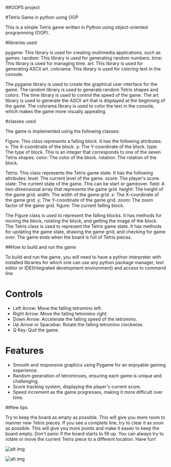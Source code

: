 ##OOPS project

#Tetris Game in python using  OOP

This is a simple Tetris game written in Python using object-oriented programming (OOP).

#libraries used

pygame: This library is used for creating multimedia applications, such as games.
random: This library is used for generating random numbers.
time: This library is used for managing time.
art: This library is used for generating ASCII art.
colorama: This library is used for coloring text in the console.

The pygame library is used to create the graphical user interface for the game. The random library is used to generate random Tetris shapes and colors. The time library is used to control the speed of the game. The art library is used to generate the ASCII art that is displayed at the beginning of the game. The colorama library is used to color the text in the console, which makes the game more visually appealing.

#classes used

The game is implemented using the following classes:

Figure: This class represents a falling block. It has the following attributes:
x: The X-coordinate of the block.
y: The Y-coordinate of the block.
type: The type of block. This is an integer that corresponds to one of the seven Tetris shapes.
color: The color of the block.
rotation: The rotation of the block.

Tetris: This class represents the Tetris game state. It has the following attributes:
level: The current level of the game.
score: The player's score.
state: The current state of the game. This can be start or gameover.
field: A two-dimensional array that represents the game grid.
height: The height of the game grid.
width: The width of the game grid.
x: The X-coordinate of the game grid.
y: The Y-coordinate of the game grid.
zoom: The zoom factor of the game grid.
figure: The current falling block.

The Figure class is used to represent the falling blocks. It has methods for moving the block, rotating the block, and getting the image of the block. The Tetris class is used to represent the Tetris game state. It has methods for updating the game state, drawing the game grid, and checking for game over.
The game ends when the board is full of Tetris pieces.

##How to build and run the game

To build and run the game, you will need to have a python interpreter with installed libraries for which one can use any python package manager, text editor or IDE(Integrated development environment) and access to command line
 
# Controls

- Left Arrow: Move the falling tetromino left.
- Right Arrow: Move the falling tetromino right.
- Down Arrow: Accelerate the falling speed of the tetromino.
- Up Arrow or Spacebar: Rotate the falling tetromino clockwise.
- Q Key: Quit the game.

# Features

- Smooth and responsive graphics using Pygame for an enjoyable gaming experience.
- Random generation of tetrominoes, ensuring each game is unique and challenging.
- Score tracking system, displaying the player's current score.
- Speed increment as the game progresses, making it more difficult over time.

##few tips

Try to keep the board as empty as possible. This will give you more room to manner new Tetris pieces. If you see a complete line, try to clear it as soon as possible. This will give you more points and make it easier to keep the board empty. Don't panic if the board starts to fill up. You can always try to rotate or move the current Tetris piece to a different location. Have fun!

![alt img](https://external-content.duckduckgo.com/iu/?u=https%3A%2F%2Ftse1.mm.bing.net%2Fth%3Fid%3DOIP.8PGGbt6oOTCHDM5BYT2SMAHaHa%26pid%3DApi&f=1&ipt=bfca43dc6cb847dbd9f084338b4a32c1860ba7e34a2af3e58894ee1b5c46065e&ipo=images)

![alt img](https://external-content.duckduckgo.com/iu/?u=https%3A%2F%2Ftse1.mm.bing.net%2Fth%3Fid%3DOIP.ZqKDCI6SjIq7tXRkd53QeAHaF0%26pid%3DApi&f=1&ipt=d1de0e2bebf518395293386994d3dab2dcd27c009d4ab5b6f0b2a40a2e257b65&ipo=images)
